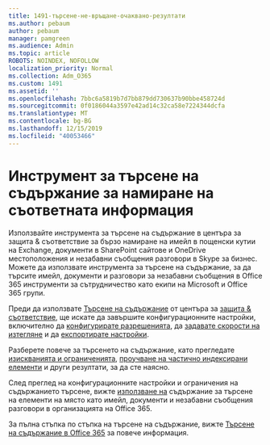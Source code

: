 ```yaml
---
title: 1491-търсене-не-връщане-очаквано-резултати
ms.author: pebaum
author: pebaum
manager: pamgreen
ms.audience: Admin
ms.topic: article
ROBOTS: NOINDEX, NOFOLLOW
localization_priority: Normal
ms.collection: Adm_O365
ms.custom: 1491
ms.assetid: ''
ms.openlocfilehash: 7bbc6a5819b7d7bb879dd730637b90bbe458724d
ms.sourcegitcommit: 0f0186044a3597e42ad14c32ca58e7224344dcfa
ms.translationtype: MT
ms.contentlocale: bg-BG
ms.lasthandoff: 12/15/2019
ms.locfileid: "40053466"
---
```

# <a name="content-search-tool-to-find-relevant-info"></a>Инструмент за търсене на съдържание за намиране на съответната информация

Използвайте инструмента за търсене на съдържание в центъра за защита & съответствие за бързо намиране на имейл в пощенски кутии на Exchange, документи в SharePoint сайтове и OneDrive местоположения и незабавни съобщения разговори в Skype за бизнес. Можете да използвате инструмента за търсене на съдържание, за да търсите имейл, документи и разговори за незабавни съобщения в Office 365 инструменти за сътрудничество като екипи на Microsoft и Office 365 групи.


Преди да използвате [Търсене на съдържание](https://sip.protection.office.com/contentsearchbeta?ContentOnly=1) от центъра за [защита & съответствие](https://sip.protection.office.com/homepage), ще искате да завършите конфигурационните настройки, включително да [конфигурирате разрешенията](https://docs.microsoft.com/office365/securitycompliance/permissions-filtering-for-content-search), да [задавате скорости на изтегляне](https://docs.microsoft.com/office365/securitycompliance/increase-download-speeds-when-exporting-ediscovery-results) и да [експортирате настройки](https://docs.microsoft.com/office365/securitycompliance/disable-reports-when-you-export-content-search-results).

Разберете повече за търсенето на съдържание, като прегледате [изискванията и ограниченията](https://docs.microsoft.com/office365/securitycompliance/limits-for-content-search), [проучване на частично индексирани елементи](https://docs.microsoft.com/office365/securitycompliance/investigating-partially-indexed-items-in-ediscovery) и други резултати, за да сте наясно.

След преглед на конфигурационните настройки и ограничения на съдържанието търсене, вижте [използване на</a> съдържание за търсене на елементи на място като имейл, документи и незабавни съобщения разговори в организацията на Office 365](https://docs.microsoft.com/office365/securitycompliance/content-search).

За пълна стъпка по стъпка на търсене на съдържание, вижте [Търсене на съдържание в Office 365](https://docs.microsoft.com/office365/securitycompliance/search-for-content) за повече информация.

